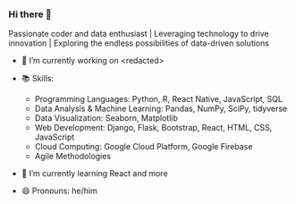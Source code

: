 ### Hi there 👋

Passionate coder and data enthusiast | Leveraging technology to drive innovation | Exploring the endless possibilities of data-driven solutions

- 🔭 I’m currently working on \<redacted\>

- 📚 Skills:

    - Programming Languages: Python, R, React Native, JavaScript, SQL
    - Data Analysis &  Machine Learning: Pandas, NumPy, SciPy, tidyverse
    - Data Visualization: Seaborn, Matplotlib
    - Web Development: Django, Flask, Bootstrap, React, HTML, CSS, JavaScript
    - Cloud Computing: Google Cloud Platform, Google Firebase
    - Agile Methodologies
      
- 🌱 I’m currently learning React and more

- 😄 Pronouns: he/him

<!--
- 📫 How to reach me: 
- 💬 Ask me about ...
-->
